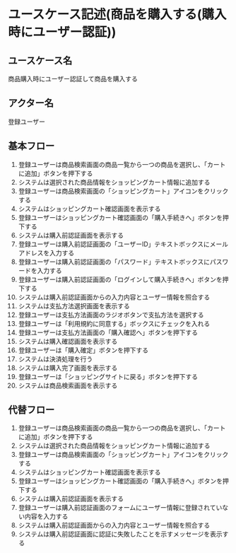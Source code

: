 # ユースケース記述(商品を購入する(購入時にユーザー認証))

## ユースケース名

商品購入時にユーザー認証して商品を購入する

## アクター名

登録ユーザー

## 基本フロー

1. 登録ユーザーは商品検索画面の商品一覧から一つの商品を選択し、「カートに追加」ボタンを押下する
1. システムは選択された商品情報をショッピングカート情報に追加する
1. 登録ユーザーは商品検索画面の「ショッピングカート」アイコンをクリックする
1. システムはショッピングカート確認画面を表示する
1. 登録ユーザーはショッピングカート確認画面の「購入手続きへ」ボタンを押下する
1. システムは購入前認証画面を表示する
1. 登録ユーザーは購入前認証画面の「ユーザーID」テキストボックスにメールアドレスを入力する
1. 登録ユーザーは購入前認証画面の「パスワード」テキストボックスにパスワードを入力する
1. 登録ユーザーは購入前認証画面の「ログインして購入手続きへ」ボタンを押下する
1. システムは購入前認証画面からの入力内容とユーザー情報を照合する
1. システムは支払方法選択画面を表示する
1. 登録ユーザーは支払方法画面のラジオボタンで支払方法を選択する
1. 登録ユーザーは「利用規約に同意する」ボックスにチェックを入れる
1. 登録ユーザーは支払方法画面の「購入確認へ」ボタンを押下する
1. システムは購入確認画面を表示する
1. 登録ユーザーは「購入確定」ボタンを押下する
1. システムは決済処理を行う
1. システムは購入完了画面を表示する
1. 登録ユーザーは「ショッピングサイトに戻る」ボタンを押下する
1. システムは商品検索画面を表示する

## 代替フロー

1. 登録ユーザーは商品検索画面の商品一覧から一つの商品を選択し、「カートに追加」ボタンを押下する
1. システムは選択された商品情報をショッピングカート情報に追加する
1. 登録ユーザーは商品検索画面の「ショッピングカート」アイコンをクリックする
1. システムはショッピングカート確認画面を表示する
1. 登録ユーザーはショッピングカート確認画面の「購入手続きへ」ボタンを押下する
1. システムは購入前認証画面を表示する
1. 登録ユーザーは購入前認証画面のフォームにユーザー情報に登録されていない内容を入力する
1. システムは購入前認証画面からの入力内容とユーザー情報を照合する
1. システムは購入前認証画面に認証に失敗したことを示すメッセージを表示する
